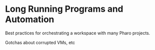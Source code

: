 # Long Running Programs and Automation

Best practices for orchestrating a workspace with many Pharo projects. 

Gotchas about corrupted VMs, etc